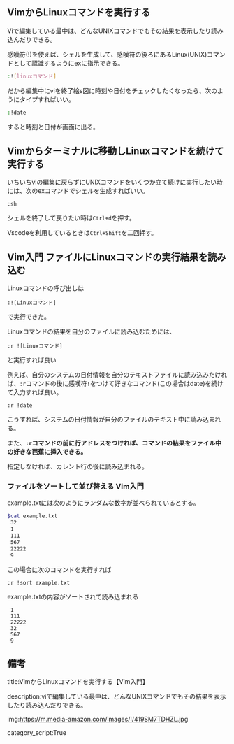 



## VimからLinuxコマンドを実行する

Viで編集している最中は、どんなUNIXコマンドでもその結果を表示したり読み込んだりできる。

感嘆符(!)を使えば、シェルを生成して、感嘆符の後ろにあるLinux(UNIX)コマンドとして認識するようにexに指示できる。


```sh
:![linuxコマンド]
```

だから編集中にviを終了絵s図に時刻や日付をチェックしたくなったら、次のようにタイプすればいい。

```sh
:!date
```



すると時刻と日付が画面に出る。

## Vimからターミナルに移動しLinuxコマンドを続けて実行する

いちいちviの編集に戻らずにUNIXコマンドをいくつか立て続けに実行したい時には、次のexコマンドでシェルを生成すればいい。

```
:sh
```

シェルを終了して戻りたい時は```Ctrl+d```を押す。

Vscodeを利用しているときは```Ctrl+Shift```を二回押す。

##  Vim入門 ファイルにLinuxコマンドの実行結果を読み込む

Linuxコマンドの呼び出しは

```
:![Linuxコマンド]
```

で実行できた。

Linuxコマンドの結果を自分のファイルに読み込むためには、

```
:r ![Linuxコマンド]
```

と実行すれば良い

例えば、自分のシステムの日付情報を自分のテキストファイルに読み込みたければ、`:r`コマンドの後に感嘆符`!`をつけて好きなコマンド(この場合はdate)を続けて入力すれば良い。

```
:r !date
```

こうすれば、システムの日付情報が自分のファイルのテキスト中に読み込まれる。

また、**`:r`コマンドの前に行アドレスをつければ、コマンドの結果をファイル中の好きな芭蕉に挿入できる。**

指定しなければ、カレント行の後に読み込まれる。

### ファイルをソートして並び替える Vim入門

example.txtには次のようにランダムな数字が並べられているとする。

```sh
$cat example.txt
 32
 1
 111
 567
 22222
 9
```

この場合に次のコマンドを実行すれば

```
:r !sort example.txt
```

example.txtの内容がソートされて読み込まれる

```
 1
 111
 22222
 32
 567
 9
```





## 備考

title:VimからLinuxコマンドを実行する【Vim入門】

description:viで編集している最中は、どんなUNIXコマンドでもその結果を表示したり読み込んだりできる。

img:https://m.media-amazon.com/images/I/419SM7TDHZL.jpg

category_script:True

